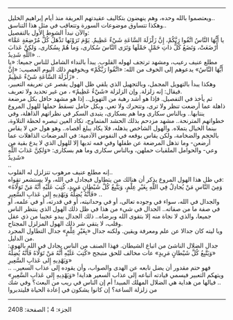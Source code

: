 ------------------------------------------------------------------------

ويعتصموا بالله وحده، وهم ينهضون بتكاليف عقيدتهم العريقة منذ أيام إبراهيم
الخليل..  
وهكذا تتساوق موضوعات السورة وتتعاقب في مثل هذا التناسق..  
والآن نبدأ الشوط الأول بالتفصيل:  
«يا أَيُّهَا النَّاسُ اتَّقُوا رَبَّكُمْ، إِنَّ زَلْزَلَةَ السَّاعَةِ شَيْءٌ عَظِيمٌ. يَوْمَ تَرَوْنَها تَذْهَلُ كُلُّ
مُرْضِعَةٍ عَمَّا أَرْضَعَتْ، وَتَضَعُ كُلُّ ذاتِ حَمْلٍ حَمْلَها وَتَرَى النَّاسَ سُكارى، وَما هُمْ بِسُكارى،
وَلكِنَّ عَذابَ اللَّهِ شَدِيدٌ» ..  
مطلع عنيف رعيب، ومشهد ترتجف لهوله القلوب. يبدأ بالنداء الشامل للناس
جميعا: «يا أَيُّهَا النَّاسُ» يدعوهم إلى الخوف من الله: «اتَّقُوا رَبَّكُمْ» ويخوفهم
ذلك اليوم العصيب: «إِنَّ زَلْزَلَةَ السَّاعَةِ شَيْءٌ عَظِيمٌ» .  
وهكذا يبدأ بالتهويل المجمل، وبالتجهيل الذي يلقي ظل الهول يقصر عن تعريفه
التعبير، فيقال: إنه زلزلة. وإن الزلزلة «شَيْءٌ عَظِيمٌ» ، من غير تحديد ولا
تعريف.  
ثم يأخذ في التفصيل. فإذا هو أشد رهبة من التهويل.. إذا هو مشهد حافل بكل
مرضعة ذاهلة عما أرضعت تنظر ولا ترى، وتتحرك ولا تعي. وبكل حامل تسقط حملها
للهول المروع ينتابها.. وبالناس سكارى وما هم بسكارى، يتبدى السكر في
نظراتهم الذاهلة، وفي خطواتهم المترنحة.. مشهد مزدحم بذلك الحشد المتماوج،
تكاد العين تبصره لحظة التلاوة، بينما الخيال يتملاه. والهول الشاخص يذهله،
فلا يكاد يبلغ أقصاه.. وهو هول حي لا يقاس بالحجم والضخامة، ولكن يقاس
بوقعه في النفوس الآدمية: في المرضعات الذاهلات عما أرضعن- وما تذهل
المرضعة عن طفلها وفي فمه ثديها إلا للهول الذي لا يدع بقية من وعي-
والحوامل الملقيات حملهن، وبالناس سكارى وما هم بسكارى: «وَلكِنَّ عَذابَ اللَّهِ
شَدِيدٌ»  
..  
إنه مطلع عنيف مرهوب تتزلزل له القلوب..  
في ظل هذا الهول المروع يذكر أن هنالك من يتطاول فيجادل في الله، ولا
يستشعر تقواه:  
«وَمِنَ النَّاسِ مَنْ يُجادِلُ فِي اللَّهِ بِغَيْرِ عِلْمٍ، وَيَتَّبِعُ كُلَّ شَيْطانٍ مَرِيدٍ، كُتِبَ عَلَيْهِ أَنَّهُ
مَنْ تَوَلَّاهُ فَأَنَّهُ يُضِلُّهُ وَيَهْدِيهِ إِلى عَذابِ السَّعِيرِ» ..  
والجدال في الله، سواء في وجوده تعالى، أو في وحدانيته، أو في قدرته، أو في
علمه، أو في صفة ما من صفاته.. الجدال في شيء من هذا في ظل ذلك الهول الذي
ينتظر الناس جميعا، والذي لا نجاة منه إلا بتقوى الله وبرضاه.. ذلك الجدال
يبدو عجيبا من ذي عقل وقلب، لا يتقي شر ذلك الهول المزلزل المجتاح.  
ويا ليته كان جدالا عن علم ومعرفة ويقين. ولكنه جدال «بِغَيْرِ عِلْمٍ» جدال
التطاول المجرد من الدليل.  
جدال الضلال الناشئ من اتباع الشيطان. فهذا الصنف من الناس يجادل في الله
بالهوى: «وَيَتَّبِعُ كُلَّ شَيْطانٍ مَرِيدٍ» عات مخالف للحق متبجح «كُتِبَ عَلَيْهِ أَنَّهُ مَنْ
تَوَلَّاهُ فَأَنَّهُ يُضِلُّهُ وَيَهْدِيهِ إِلى عَذابِ السَّعِيرِ»  
.. فهو حتم مقدور أن يضل تابعه عن الهدى والصواب، وأن يقوده إلى عذاب
السعير.. ويتهكم التعبير فيسمي قيادته أتباعه إلى عذاب السعير هداية!
«وَيَهْدِيهِ إِلى عَذابِ السَّعِيرِ» .. فيالها من هداية هي الضلال المهلك المبيد! أم
إن الناس في ريب من البعث؟ وفي شك من زلزلة الساعة؟ إن كانوا يشكون في
إعادة الحياة فليتدبروا

------------------------------------------------------------------------

الجزء: 4 ¦ الصفحة: 2408
